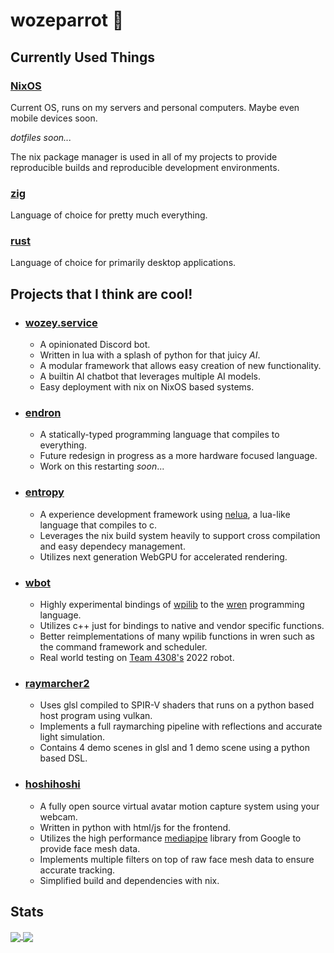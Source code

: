 # wozeparrot :parrot:

## Currently Used Things

### [NixOS](https://nixos.org/)

Current OS, runs on my servers and personal computers. Maybe even mobile devices soon.

*dotfiles soon...*

The nix package manager is used in all of my projects to provide reproducible builds and reproducible development environments.

### [zig](https://ziglang.org/)

Language of choice for pretty much everything.

### [rust](https://www.rust-lang.org/)

Language of choice for primarily desktop applications.

## Projects that I think are cool!

- ### [wozey.service](https://github.com/wozeparrot/wozey.service)
  - A opinionated Discord bot.
  - Written in lua with a splash of python for that juicy *AI*.
  - A modular framework that allows easy creation of new functionality.
  - A builtin AI chatbot that leverages multiple AI models.
  - Easy deployment with nix on NixOS based systems.
- ### [endron](https://github.com/enqy/endron)
  - A statically-typed programming language that compiles to everything.
  - Future redesign in progress as a more hardware focused language.
  - Work on this restarting *soon*...
- ### [entropy](https://github.com/wozeparrot/entropy)
  - A experience development framework using [nelua](https://nelua.io), a lua-like language that compiles to c.
  - Leverages the nix build system heavily to support cross compilation and easy dependecy management.
  - Utilizes next generation WebGPU for accelerated rendering.
- ### [wbot](https://github.com/wozeparrot/wbot)
  - Highly experimental bindings of [wpilib](https://github.com/wpilibsuite/allwpilib) to the [wren](https://wren.io/) programming language.
  - Utilizes c++ just for bindings to native and vendor specific functions.
  - Better reimplementations of many wpilib functions in wren such as the command framework and scheduler.
  - Real world testing on [Team 4308's](team4308.ca/) 2022 robot.
- ### [raymarcher2](https://github.com/wozeparrot/raymarcher2)
  - Uses glsl compiled to SPIR-V shaders that runs on a python based host program using vulkan.
  - Implements a full raymarching pipeline with reflections and accurate light simulation.
  - Contains 4 demo scenes in glsl and 1 demo scene using a python based DSL.
- ### [hoshihoshi](https://github.com/wozeparrot/hoshihoshi)
  - A fully open source virtual avatar motion capture system using your webcam.
  - Written in python with html/js for the frontend.
  - Utilizes the high performance [mediapipe](https://github.com/google/mediapipe/) library from Google to provide face mesh data.
  - Implements multiple filters on top of raw face mesh data to ensure accurate tracking.
  - Simplified build and dependencies with nix.

## Stats

<a href="https://github.com/wozeparrot">
  <img align="center" src="https://github-readme-stats.vercel.app/api/top-langs/?username=wozeparrot&count_private=true&langs_count=6&hide_border=true&bg_color=90,d6c4ec,9588cc,1164b3,00336c&text_color=fff&title_color=1164b3&border_radius=0"/>
</a>

<a href="https://github.com/wozeparrot">
  <img align="center" src="https://images.unsplash.com/photo-1554310603-d39d43033735?ixid=MnwxMjA3fDB8MHxwaG90by1wYWdlfHx8fGVufDB8fHx8&ixlib=rb-1.2.1&auto=format&fit=crop&h=322&q=80"/>
</a>
